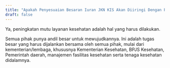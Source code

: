 ```yaml
---
title: "Apakah Penyesuaian Besaran Iuran JKN KIS Akan Diiringi Dengan Peningkatan Mutu Layanan Kesehatan"
draft: false
---
```


Ya, peningkatan mutu layanan kesehatan adalah hal yang harus dilakukan.

Semua pihak punya andil besar untuk mewujudkannya. Ini adalah tugas besar yang harus dijalankan bersama oleh semua pihak, mulai dari kementerian/lembaga, khususnya Kementerian Kesehatan, BPJS Kesehatan, Pemerintah daerah, manajemen fasilitas kesehatan serta tenaga kesehatan didalamnya.